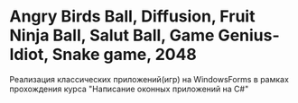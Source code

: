 # Angry Birds Ball, Diffusion, Fruit Ninja Ball, Salut Ball, Game Genius-Idiot, Snake game, 2048
Реализация классических приложений(игр) на WindowsForms в рамках прохождения курса "Написание оконных приложений на C#"
